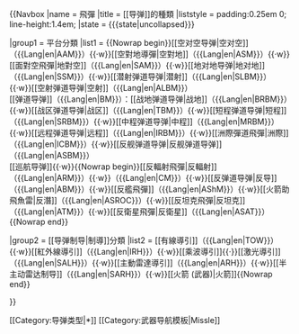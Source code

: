 {{Navbox
|name = 飛彈
|title = [[导弹]]的種類
|liststyle = padding:0.25em 0; line-height:1.4em;
|state = {{{state|<noinclude>uncollapsed</noinclude>}}}

|group1 = 平台分類
|list1 = {{Nowrap begin}}[[空对空导弹|空对空]]（{{Lang|en|AAM}}）{{·w}}[[空對地導彈|空對地]]（{{Lang|en|ASM}}）{{·w}}[[面對空飛彈|地對空]]（{{Lang|en|SAM}}）{{·w}}[[地对地导弹|地对地]]（{{Lang|en|SSM}}）{{·w}}[[潜射弹道导弹|潜射]]（{{Lang|en|SLBM}}）{{·w}}[[空射弹道导弹|空射]]（{{Lang|en|ALBM}}）<br />[[弹道导弹]]（{{Lang|en|BM}}）：[[战地弹道导弹|战地]]（{{Lang|en|BRBM}}）{{·w}}[[战区弹道导弹|战区]]（{{Lang|en|TBM}}）{{·w}}[[短程弹道导弹|短程]]（{{Lang|en|SRBM}}）{{·w}}[[中程弹道导弹|中程]]（{{Lang|en|MRBM}}）{{·w}}[[远程弹道导弹|远程]]（{{Lang|en|IRBM}}）{{·w}}[[洲際彈道飛彈|洲際]]（{{Lang|en|ICBM}}）{{·w}}[[反舰弹道导弹|反舰弹道导弹]]（{{Lang|en|ASBM}}）<br />[[巡航导弹]]{{·w}}{{Nowrap begin}}[[反輻射飛彈|反輻射]]（{{Lang|en|ARM}}）{{·w}}（{{Lang|en|CM}}）{{·w}}[[反弹道导弹|反导]]（{{Lang|en|ABM}}）{{·w}}[[反艦飛彈]]（{{Lang|en|AShM}}）{{·w}}[[火箭助飛魚雷|反潛]]（{{Lang|en|ASROC}}）{{·w}}[[反坦克飛彈|反坦克]]（{{Lang|en|ATM}}）{{·w}}[[反衛星飛彈|反衛星]]（{{Lang|en|ASAT}}）{{Nowrap end}}

|group2 = [[导弹制导|制導]]分類
|list2 = [[有線導引]]（{{Lang|en|TOW}}）{{·w}}[[紅外線導引]]（{{Lang|en|IRH}}）{{·w}}[[乘波導引]]{{·}}[[激光導引]]（{{Lang|en|SALH}}）{{·w}}[[主動雷達導引]]（{{Lang|en|ARH}}）{{·w}}[[半主动雷达制导]]（{{Lang|en|SARH}}）{{·w}}[[火箭 (武器)|火箭]]{{Nowrap end}}

}}<noinclude>

[[Category:导弹类型|*]]
[[Category:武器导航模板|Missle]]
</noinclude>